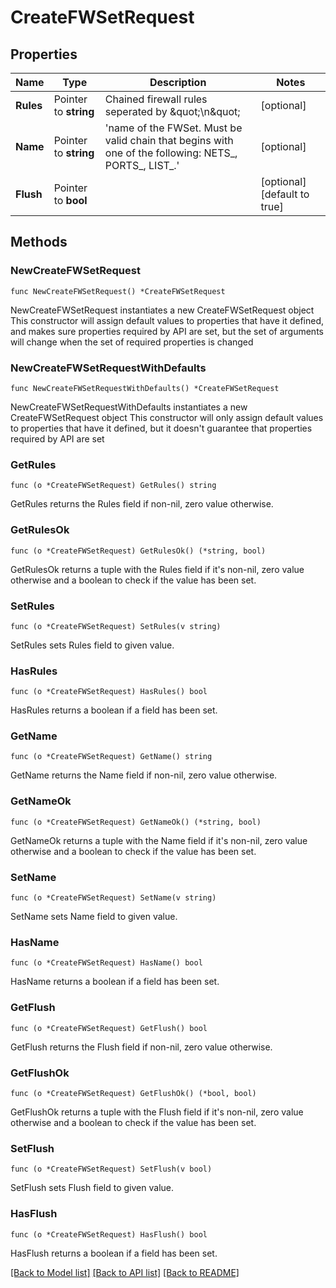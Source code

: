 # CreateFWSetRequest

## Properties

Name | Type | Description | Notes
------------ | ------------- | ------------- | -------------
**Rules** | Pointer to **string** | Chained firewall rules seperated by \&quot;\\n\&quot; | [optional] 
**Name** | Pointer to **string** | &#39;name of the FWSet. Must be valid chain that begins with one of the following: NETS_, PORTS_, LIST_.&#39;   | [optional] 
**Flush** | Pointer to **bool** |  | [optional] [default to true]

## Methods

### NewCreateFWSetRequest

`func NewCreateFWSetRequest() *CreateFWSetRequest`

NewCreateFWSetRequest instantiates a new CreateFWSetRequest object
This constructor will assign default values to properties that have it defined,
and makes sure properties required by API are set, but the set of arguments
will change when the set of required properties is changed

### NewCreateFWSetRequestWithDefaults

`func NewCreateFWSetRequestWithDefaults() *CreateFWSetRequest`

NewCreateFWSetRequestWithDefaults instantiates a new CreateFWSetRequest object
This constructor will only assign default values to properties that have it defined,
but it doesn't guarantee that properties required by API are set

### GetRules

`func (o *CreateFWSetRequest) GetRules() string`

GetRules returns the Rules field if non-nil, zero value otherwise.

### GetRulesOk

`func (o *CreateFWSetRequest) GetRulesOk() (*string, bool)`

GetRulesOk returns a tuple with the Rules field if it's non-nil, zero value otherwise
and a boolean to check if the value has been set.

### SetRules

`func (o *CreateFWSetRequest) SetRules(v string)`

SetRules sets Rules field to given value.

### HasRules

`func (o *CreateFWSetRequest) HasRules() bool`

HasRules returns a boolean if a field has been set.

### GetName

`func (o *CreateFWSetRequest) GetName() string`

GetName returns the Name field if non-nil, zero value otherwise.

### GetNameOk

`func (o *CreateFWSetRequest) GetNameOk() (*string, bool)`

GetNameOk returns a tuple with the Name field if it's non-nil, zero value otherwise
and a boolean to check if the value has been set.

### SetName

`func (o *CreateFWSetRequest) SetName(v string)`

SetName sets Name field to given value.

### HasName

`func (o *CreateFWSetRequest) HasName() bool`

HasName returns a boolean if a field has been set.

### GetFlush

`func (o *CreateFWSetRequest) GetFlush() bool`

GetFlush returns the Flush field if non-nil, zero value otherwise.

### GetFlushOk

`func (o *CreateFWSetRequest) GetFlushOk() (*bool, bool)`

GetFlushOk returns a tuple with the Flush field if it's non-nil, zero value otherwise
and a boolean to check if the value has been set.

### SetFlush

`func (o *CreateFWSetRequest) SetFlush(v bool)`

SetFlush sets Flush field to given value.

### HasFlush

`func (o *CreateFWSetRequest) HasFlush() bool`

HasFlush returns a boolean if a field has been set.


[[Back to Model list]](../README.md#documentation-for-models) [[Back to API list]](../README.md#documentation-for-api-endpoints) [[Back to README]](../README.md)



